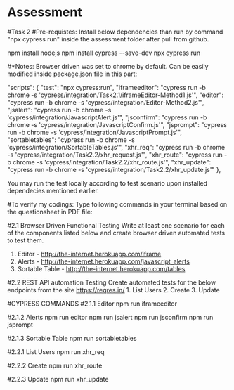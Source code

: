 # Assessment
#Task 2
#Pre-requistes: Install below dependencies than run by command "npx cypress run" inside the assessment folder after pull from github.

npm install nodejs
npm install cypress --save-dev
npx cypress run

#*Notes: Browser driven was set to chrome by default. Can be easily modified inside package.json file in this part:

  "scripts": {
    "test": "npx cypress:run",
    "iframeeditor": "cypress run -b chrome -s 'cypress/integration/Task2.1/iframeEditor-Method1.js'",
    "editor": "cypress run -b chrome -s 'cypress/integration/Editor-Method2.js'",
    "jsalert": "cypress run -b chrome -s 'cypress/integration/JavascriptAlert.js'",
    "jsconfirm": "cypress run -b chrome -s 'cypress/integration/JavascriptConfirm.js'",
    "jsprompt": "cypress run -b chrome -s 'cypress/integration/JavascriptPrompt.js'",
    "sortabletables": "cypress run -b chrome -s 'cypress/integration/SortableTables.js'",
    "xhr_req": "cypress run -b chrome -s 'cypress/integration/Task2.2/xhr_request.js'",
    "xhr_route": "cypress run -b chrome -s 'cypress/integration/Task2.2/xhr_route.js'",
    "xhr_update": "cypress run -b chrome -s 'cypress/integration/Task2.2/xhr_update.js'"
  },

You may run the test locally according to test scenario upon installed dependecies mentioned earlier.

#To verify my codings:
Type following commands in your terminal based on the questionsheet in PDF file:

#2.1 Browser Driven Functional Testing
Write at least one scenario for each of the components listed below and create browser driven automated tests to test them.
1. Editor - ​http://the-internet.herokuapp.com/iframe
2. Alerts - ​http://the-internet.herokuapp.com/javascript_alerts
3. Sortable Table - ​http://the-internet.herokuapp.com/tables
      
#2.2 REST API automation Testing
Create automated tests for the below endpoints from the site ​https://reqres.in/ 1. List Users
2. Create 3. Update

#CYPRESS COMMANDS 
#2.1.1 Editor
npm run iframeeditor

#2.1.2 Alerts
npm run editor
npm run jsalert
npm run jsconfirm
npm run jsprompt

#2.1.3 Sortable Table
npm run sortabletables

#2.2.1 List Users
npm run xhr_req

#2.2.2 Create
npm run xhr_route

#2.2.3 Update
npm run xhr_update
